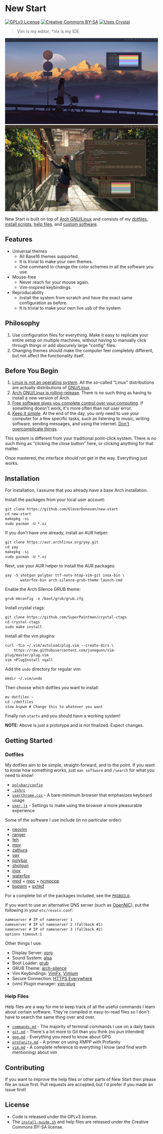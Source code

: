 # New Start

[![GPLv3 License](https://img.shields.io/badge/License-GPLv3-444267.svg?style=for-the-badge&colorA=676E95)](https://www.gnu.org/licenses/gpl-3.0.en.html)
[![Creative Commons BY-SA](https://img.shields.io/badge/Creative_Commons-BY&ndash;SA-444267.svg?style=for-the-badge&colorA=676E95)](https://creativecommons.org/licenses/by-sa/4.0/)
[![Uses Crystal](https://img.shields.io/badge/Uses-Crystal-444267.svg?style=for-the-badge&colorA=676E95)](https://crystal-lang.org)

> Vim is my editor, \*nix is my IDE.

![Screenshot](etc/preview.jpg?raw=true)
![Screenshot](etc/preview2.jpg?raw=true)

New Start is built on top of [Arch GNU/Linux](https://www.archlinux.org/) and consists of my [dotfiles](dotfiles/), [install scripts](install/), [help files](help/), and [custom software](src/).

## Features

- Universal themes
    - All Base16 themes supported.
    - It is trivial to make your own themes.
    - One command to change the color schemes in all the software you use.
- Mouse-free
    - Never reach for your mouse again.
    - Vim-inspired keybindings.
- Reproducability
    - Install the system from scratch and have the exact same configuration as before.
    - It is trivial to make your own live usb of the system.

## Philosophy

1. Use configuration files for everything. Make it easy to replicate your entire setup on multiple machines, without having to manually click through things or add obscurely large "config" files.
2. Changing themes should make the computer feel completely different, but not affect the functionality itself.

## Before You Begin

1. [Linux is not an operating system](https://www.gnu.org/gnu/linux-and-gnu.html). All the so-called "Linux" distributions are actually distributions of [GNU/Linux](https://www.gnu.org/gnu/gnu-users-never-heard-of-gnu.html).
2. [Arch GNU/Linux is rolling-release](https://wiki.archlinux.org/index.php/Arch_Linux). There is no such thing as having to install a new version of Arch.
3. [Free software gives you complete control over your computing](https://www.gnu.org/philosophy/free-sw.html). If something doesn't work, it's more often than not user error.
4. [Keep it simple](https://en.wikipedia.org/wiki/Minimalism_(computing)). At the end of the day, you only need to use your computer for a few specific tasks, such as listening to music, writing software, sending messages, and using the internet. [Don't overcomplicate things](https://en.wikipedia.org/wiki/KISS_principle).

This system is different from your traditional point-click system. There is no such thing as "clicking the close button" here, or clicking anything for that matter.

Once mastered, the interface should not get in the way. Everything just works.

## Installation

For installation, I assume that you already have a base Arch installation.

Install the packages from your local user account:

```shell
git clone https://github.com/GloverDonovan/new-start
cd new-start
makepkg -si
sudo pacman -U *.xz
```

If you don't have one already, install an AUR helper:

```shell
git clone https://aur.archlinux.org/yay.git
cd yay
makepkg -si
sudo pacman -U *.xz
```

Next, use your AUR helper to install the AUR packages:

```shell
yay -S shotgun polybar ttf-noto htop-vim-git inox-bin \
       waterfox-bin arch-silence-grub-theme launch-cmd
```

Enable the Arch Silence GRUB theme:

```shell
grub-mkconfig -o /boot/grub/grub.cfg
```

Install crystal ctags:

```shell
git clone https://github.com/SuperPaintman/crystal-ctags
cd crystal-ctags
sudo make install
```

Install all the vim plugins:

```shell
curl -fLo ~/.vim/autoload/plug.vim --create-dirs \
    https://raw.githubusercontent.com/junegunn/vim-plug/master/plug.vim
vim +PlugInstall +qall
```

Add the `undo` directory for regular vim:

```shell
mkdir ~/.vim/undo
```

Then choose which dotfiles you want to install:

```shell
mv dotfiles ~
cd ~/dotfiles
stow bspwm # Change this to whatever you want
```

Finally run `startx` and you should have a working system!

**NOTE**: Above is just a prototype and is not finalized. Expect changes.

## Getting Started

### Dotfiles

My dotfiles aim to be simple, straight-forward, and to the point. If you want to know how something works, just `man software` and `/search` for what you need to know!

- [`polybar/config`](dotfiles/.config/polybar/config)
- [`.zshrc`](dotfiles/.zshrc)
- [`userChrome.css`](etc/userChrome.css) - A bare-minimum browser that emphasizes keyboard usage
- [`user.js`](etc/user.js) - Settings to make using the browser a more pleasurable experience

Some of the software I use include (in no particular order):

- [neovim](https://github.com/neovim/neovim)
- [ranger](https://github.com/ranger/ranger)
- [feh](https://github.com/derf/feh)
- [mpv](https://github.com/mpv-player/mpv)
- [zathura](https://github.com/pwmt/zathura)
- [yay](https://github.com/Jguer/yay)
- [polybar](https://github.com/jaagr/polybar)
- [shotgun](https://github.com/Streetwalrus/shotgun)
- [inox](https://github.com/gcarq/inox-patchset)
- [waterfox](https://github.com/MrAlex94/Waterfox)
- [mpd](https://github.com/MusicPlayerDaemon/MPD) + [mpc](https://github.com/MusicPlayerDaemon/mpc) + [ncmpcpp](https://github.com/arybczak/ncmpcpp)
- [bspwm](https://github.com/baskerville/bspwm) + [sxhkd](https://github.com/baskerville/sxhkd)

For a complete list of the packages included, see the [`PKGBUILD`](PKGBUILD).

If you want to use an alternative DNS server (such as [OpenNIC](https://www.opennic.org/)), put the following in your `etc/resolv.conf`:

```
nameserver # IP of nameserver 1
nameserver # IP of nameserver 2 (fallback #1)
nameserver # IP of nameserver 3 (fallback #2)
options timeout:1
```

Other things I use:

- Display Server: [xorg](https://wiki.archlinux.org/index.php/Xorg)
- Sound System: [alsa](https://wiki.archlinux.org/index.php/Advanced_Linux_Sound_Architecture)
- Boot Loader: [grub](https://wiki.archlinux.org/index.php/GRUB)
- GRUB Theme: [arch-silence](https://github.com/fghibellini/arch-silence)
- Vim Keybindings: [VimFx](https://github.com/akhodakivskiy/VimFx), [Vimium](https://github.com/philc/vimium)
- Secure Connection: [HTTPS Everywhere](https://github.com/EFForg/https-everywhere)
- (vim) Plugin manager: [vim-plug](https://github.com/junegunn/vim-plug)

### Help Files

Help files are a way for me to keep track of all the useful commands I learn about certain software. They're compiled in easy-to-read files so I don't have to search the same thing over and over.

- [`commands.md`](help/commands.md) - The majority of terminal commands I use on a daily basis
- [`git.md`](help/git.md) - There's a lot more to Git than you think (no pun intended)
- [`gpg.md`](help/gpg.md) - Everything you need to know about GPG
- [`profanity.md`](help/profanity.md) - A primer on using XMPP with Profanity
- [`vim.md`](help/vim.md) - A complete reference to everything I know (and find worth mentioning) about vim

## Contributing

If you want to improve the help files or other parts of New Start then please file an issue first. Pull requests are accepted, but I'd prefer if you made an issue first!

## License

- Code is released under the GPLv3 license.
- The [`install-guide.sh`](install-guide.sh) and help files are released under the Creative Commons BY-SA license.
